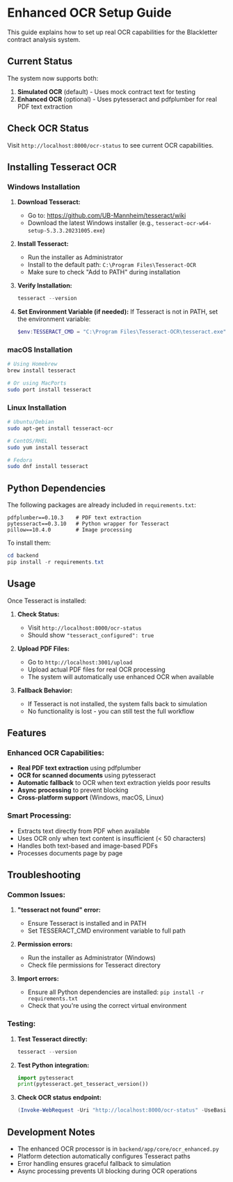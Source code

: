 # Enhanced OCR Setup Guide

This guide explains how to set up real OCR capabilities for the Blackletter contract analysis system.

## Current Status

The system now supports both:
1. **Simulated OCR** (default) - Uses mock contract text for testing
2. **Enhanced OCR** (optional) - Uses pytesseract and pdfplumber for real PDF text extraction

## Check OCR Status

Visit `http://localhost:8000/ocr-status` to see current OCR capabilities.

## Installing Tesseract OCR

### Windows Installation

1. **Download Tesseract:**
   - Go to: https://github.com/UB-Mannheim/tesseract/wiki
   - Download the latest Windows installer (e.g., `tesseract-ocr-w64-setup-5.3.3.20231005.exe`)

2. **Install Tesseract:**
   - Run the installer as Administrator
   - Install to the default path: `C:\Program Files\Tesseract-OCR`
   - Make sure to check "Add to PATH" during installation

3. **Verify Installation:**
   ```powershell
   tesseract --version
   ```

4. **Set Environment Variable (if needed):**
   If Tesseract is not in PATH, set the environment variable:
   ```powershell
   $env:TESSERACT_CMD = "C:\Program Files\Tesseract-OCR\tesseract.exe"
   ```

### macOS Installation

```bash
# Using Homebrew
brew install tesseract

# Or using MacPorts
sudo port install tesseract
```

### Linux Installation

```bash
# Ubuntu/Debian
sudo apt-get install tesseract-ocr

# CentOS/RHEL
sudo yum install tesseract

# Fedora
sudo dnf install tesseract
```

## Python Dependencies

The following packages are already included in `requirements.txt`:

```
pdfplumber==0.10.3    # PDF text extraction
pytesseract==0.3.10   # Python wrapper for Tesseract
pillow==10.4.0        # Image processing
```

To install them:
```powershell
cd backend
pip install -r requirements.txt
```

## Usage

Once Tesseract is installed:

1. **Check Status:**
   - Visit `http://localhost:8000/ocr-status`
   - Should show `"tesseract_configured": true`

2. **Upload PDF Files:**
   - Go to `http://localhost:3001/upload`
   - Upload actual PDF files for real OCR processing
   - The system will automatically use enhanced OCR when available

3. **Fallback Behavior:**
   - If Tesseract is not installed, the system falls back to simulation
   - No functionality is lost - you can still test the full workflow

## Features

### Enhanced OCR Capabilities:
- **Real PDF text extraction** using pdfplumber
- **OCR for scanned documents** using pytesseract
- **Automatic fallback** to OCR when text extraction yields poor results
- **Async processing** to prevent blocking
- **Cross-platform support** (Windows, macOS, Linux)

### Smart Processing:
- Extracts text directly from PDF when available
- Uses OCR only when text content is insufficient (< 50 characters)
- Handles both text-based and image-based PDFs
- Processes documents page by page

## Troubleshooting

### Common Issues:

1. **"tesseract not found" error:**
   - Ensure Tesseract is installed and in PATH
   - Set TESSERACT_CMD environment variable to full path

2. **Permission errors:**
   - Run the installer as Administrator (Windows)
   - Check file permissions for Tesseract directory

3. **Import errors:**
   - Ensure all Python dependencies are installed: `pip install -r requirements.txt`
   - Check that you're using the correct virtual environment

### Testing:

1. **Test Tesseract directly:**
   ```powershell
   tesseract --version
   ```

2. **Test Python integration:**
   ```python
   import pytesseract
   print(pytesseract.get_tesseract_version())
   ```

3. **Check OCR status endpoint:**
   ```powershell
   (Invoke-WebRequest -Uri "http://localhost:8000/ocr-status" -UseBasicParsing).Content
   ```

## Development Notes

- The enhanced OCR processor is in `backend/app/core/ocr_enhanced.py`
- Platform detection automatically configures Tesseract paths
- Error handling ensures graceful fallback to simulation
- Async processing prevents UI blocking during OCR operations
